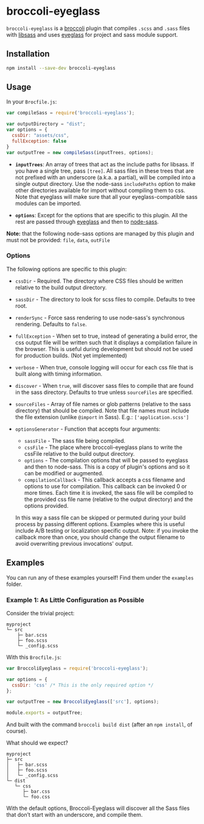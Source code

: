 # broccoli-eyeglass

`broccoli-eyeglass` is a [broccoli](https://github.com/broccolijs/broccoli) plugin that compiles
`.scss` and `.sass` files with [libsass](https://github.com/sass/libsass)
and uses [eyeglass](https://github.com/sass-eyeglass/eyeglass)
for project and sass module support.

## Installation

```bash
npm install --save-dev broccoli-eyeglass
```

## Usage

In your `Brocfile.js`:

```js
var compileSass = require('broccoli-eyeglass');

var outputDirectory = "dist";
var options = {
  cssDir: "assets/css",
  fullException: false
}
var outputTree = new compileSass(inputTrees, options);
```

* **`inputTrees`**: An array of trees that act as the include paths for
  libsass. If you have a single tree, pass `[tree]`. All sass files in
  these trees that are not prefixed with an underscore (a.k.a. a partial),
  will be compiled into a single output directory. Use the node-sass
  `includePaths` option to make other directories available for import
  without compiling them to css. Note that eyeglass will make sure that
  all your eyeglass-compatible sass modules can be imported.

* **`options`**: Except for the options that are specific to this plugin. All
   the rest are passed through [eyeglass](https://github.com/sass-eyeglass/eyeglass) and then to
   [node-sass](https://github.com/sass/node-sass#options).

**Note:** that the following node-sass options are managed by this plugin and
must not be provided: `file`, `data`, `outFile`

### Options

The following options are specific to this plugin:

* `cssDir` - Required. The directory where CSS files should be written
  relative to the build output directory.
* `sassDir` - The directory to look for scss files to compile. Defaults
  to tree root.
* `renderSync` - Force sass rendering to use node-sass's synchronous
  rendering. Defaults to `false`.
* `fullException` - When set to true, instead of generating a build
  error, the css output file will be written such that it displays a
  compilation failure in the browser. This is useful during development
  but should not be used for production builds. (Not yet implemented)
* `verbose` - When true, console logging will occur for each css file
  that is built along with timing information.
* `discover` - When `true`, will discover sass files to compile that are
  found in the sass directory. Defaults to true unless `sourceFiles` are
  specified.
* `sourceFiles` - Array of file names or glob patterns (relative to the
  sass directory) that should be compiled. Note that file names must include
  the file extension (unlike `@import` in Sass). E.g.: `['application.scss']`
* `optionsGenerator` - Function that accepts four arguments:

  * `sassFile` - The sass file being compiled.
  * `cssFile` - The place where broccoli-eyeglass plans to write the
    cssFile relative to the build output directory.
  * `options` - The compilation options that will be passed to eyeglass
    and then to node-sass. This is a copy of plugin's options and so it
    can be modified or augmented.
  * `compilationCallback` - This callback accepts a css filename and
    options to use for compilation. This callback can be invoked 0 or more
    times. Each time it is invoked, the sass file will be compiled to
    the provided css file name (relative to the output directory) and the
    options provided.

  In this way a sass file can be skipped or permuted during your build
  process by passing different options. Examples where this is useful
  include A/B testing or localization specific output. Note: if you
  invoke the callback more than once, you should change the output
  filename to avoid overwriting previous invocations' output.


## Examples

You can run any of these examples yourself! Find them under the `examples` folder.

### Example 1: As Little Configuration as Possible
Consider the trivial project:

```
myproject
└─ src
    ├─ bar.scss
    ├─ foo.scss
    └─ _config.scss
```

With this `Brocfile.js`:

```js
var BroccoliEyeglass = require('broccoli-eyeglass');

var options = {
  cssDir: 'css' /* This is the only required option */
};

var outputTree = new BroccoliEyeglass(['src'], options);

module.exports = outputTree;
```

And built with the command `broccoli build dist` (after an `npm install`, of course).

What should we expect?

```
myproject
├─ src
│   ├─ bar.scss
│   ├─ foo.scss
│   └─ _config.scss
└─ dist
   └─ css
      ├─ bar.css
      └─ foo.css
```

With the default options, Broccoli-Eyeglass will discover all the Sass files that don’t start with an underscore, and compile them.
